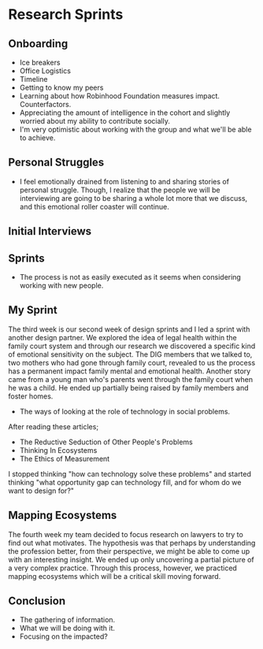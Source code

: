 # Research Sprints

## Onboarding

  * Ice breakers
  * Office Logistics
  * Timeline
  * Getting to know my peers
  * Learning about how Robinhood Foundation measures impact. Counterfactors.
  * Appreciating the amount of intelligence in the cohort and slightly worried about my ability to contribute socially.
  * I'm very optimistic about working with the group and what we'll be able to achieve.

## Personal Struggles

  * I feel emotionally drained from listening to and sharing stories of personal struggle. Though, I realize that the people we will be interviewing are going to be sharing a whole lot more that we discuss, and this emotional roller coaster will continue.


## Initial Interviews

## Sprints

  * The process is not as easily executed as it seems when considering working with new people.


## My Sprint

The third week is our second week of design sprints and I led a sprint with another design partner. We explored the idea of legal health within the family court system and through our research we discovered a specific kind of emotional sensitivity on the subject. The DIG members that we talked to, two mothers who had gone through family court, revealed to us the process has a permanent impact family mental and emotional health. Another story came from a young man who's parents went through the family court when he was a child. He ended up partially being raised by family members and foster homes.

* The ways of looking at the role of technology in social problems.

After reading these articles;

  * The Reductive Seduction of Other People's Problems
  * Thinking In Ecosystems
  * The Ethics of Measurement

I stopped thinking "how can technology solve these problems" and started thinking "what opportunity gap can technology fill, and for whom do we want to design for?"


## Mapping Ecosystems

The fourth week my team decided to focus research on lawyers to try to find out what motivates. The hypothesis was that perhaps by understanding the profession better, from their perspective, we might be able to come up with an interesting insight. We ended up only uncovering a partial picture of a very complex practice. Through this process, however, we practiced mapping ecosystems which will be a critical skill moving forward.


## Conclusion

  * The gathering of information.
  * What we will be doing with it.
  * Focusing on the impacted?

